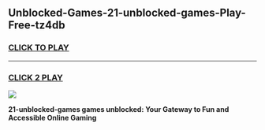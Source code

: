 
## Unblocked-Games-21-unblocked-games-Play-Free-tz4db
<h3>
<a href="https://premium76.site?title=21-unblocked-games&ref=18A1">CLICK TO PLAY</a></h3>
<hr>

<h3>
<a href="https://premium76.site?title=21-unblocked-games&ref=18A1">CLICK 2 PLAY</a>
  
</h3>

<a href="https://premium76.site?title=21-unblocked-games&ref=18A1"><img src="https://clearcache.store/games.png"></a>


**21-unblocked-games games unblocked: Your Gateway to Fun and Accessible Online Gaming**
